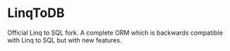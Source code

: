 LinqToDB
========

Official Linq to SQL fork. A complete ORM which is backwards compatible with Linq to SQL but with new features. 
